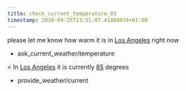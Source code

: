 ```yaml
---
title: check_current_temperature_03
timestamp: 2016-09-25T23:51:07.41884074+01:00
---
```


please let me know how warm it is in [Los Angeles](city) right now
* ask_current_weather/temperature

< In [Los Angeles](city) it is currently [85](temperature) degrees
* provide_weather/current

